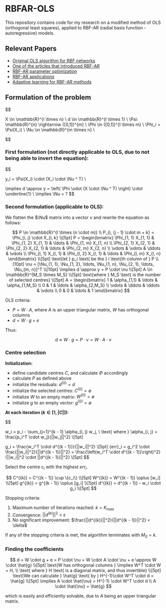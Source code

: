 
# RBFAR-OLS

This repository contains code for my research on a modified method of OLS (orthogonal least squares), applied to RBF-AR (radial basis function - autoregressive) models.

## Relevant Papers

- [Original OLS algorithm for RBF networks](https://core.ac.uk/download/pdf/1497907.pdf)
- [One of the articles that introduced RBF-AR](https://www.tandfonline.com/doi/abs/10.1080/002077299292038)
- [RBF-AR parameter optimization](https://link.springer.com/article/10.1007/s11071-021-06580-3)
- [RBF-AR applications](https://www.tandfonline.com/doi/abs/10.1080/00207721.2014.955552)
- [Adaptive learning for RBF-AR methods](https://ieeexplore.ieee.org/abstract/document/8743462)

## Formulation of the problem

$$

X \in \mathbb{R}^{l \times n} \\
d \in \mathbb{R}^{l \times 1} \\
\Psi: \mathbb{R}^{n} \rightarrow {[0,1]}^{m} \\
\Phi \in {[0,1]}^{l \times m} \\
\Phi_i = \Psi(X_i) \\
\Nu \in \mathbb{R}^{m \times n} \\

$$

### First formulation (not directly applicable to OLS, due to not being able to invert the equation):

$$

y_i = \Psi(X_i) \cdot (X_i \cdot \Nu ^ T) \\

\implies d \approx y = \left( \Phi \odot (X \cdot \Nu ^ T) \right) \cdot \underline{1} \\
\implies \Nu = ?
$$

### Second formulation (applicable to OLS):

We flatten the $\Nu$ matrix into a vector $\nu$ and rewrite the equation as follows:

$$
P \in \mathbb{R}^{l \times (n \cdot m)} \\
P_{i, (j - 1) \cdot m + k} = \Phi_{i, j} \cdot X_{i, k} \\[5pt]
P = \begin{bmatrix}
\Phi_{1, 1} X_{1, 1} & \Phi_{1, 2} X_{1, 1} & \ldots & \Phi_{1, m} X_{1, n} \\
\Phi_{2, 1} X_{2, 1} & \Phi_{2, 2} X_{2, 1} & \ldots & \Phi_{2, m} X_{2, n} \\
\vdots & \vdots & \ddots & \vdots \\
\Phi_{l, 1} X_{l, 1} & \Phi_{l, 2} X_{l, 1} & \ldots & \Phi_{l, m} X_{l, n}
\end{bmatrix} \\[5pt]
\text{let } p_i \text{ be the } i \text{th column of } P \\[10pt]
\nu = [\Nu_{1, 1}, \Nu_{1, 2}, \ldots, \Nu_{1, n}, \Nu_{2, 1}, \ldots, \Nu_{m, n}]^T \\[10pt]
\implies d \approx y = P \cdot \nu \\[5pt]
A \in \mathbb{R}^{M_S \times M_S} \\[5pt]
\text{where } M_S \text{ is the number of selected centres} \\[5pt]
A = \begin{bmatrix}
1 & \alpha_{1,1} & \ldots & \alpha_{1,M_S} \\
0 & 1 & \ldots & \alpha_{2,M_S} \\
\vdots & \ddots & \ddots & \vdots \\
0 & 0 & \ldots & 1
\end{bmatrix}
$$

OLS criteria:
- $P = W \cdot A$, where $A$ is an upper triangular matrix, $W$ has orthogonal columns
- $d = W \cdot g + e$

Thus:

$$
d \approx W \cdot g = P \cdot \nu = W \cdot A \cdot \nu
$$

### Centre selection

**Initialization:**

- define candidate centres $C$, and calculate $\Phi$ accordingly
- calculate $P$ as defined above
- initialize the residuals: $d^{(0)} = d$
- initialize the selected centres: $C^{(0)} = \emptyset$
- initialize $W$ to an empty matrix: $W^{(0)} = \emptyset$
- initialize $g$ to an empty vector: $g^{(0)} = \emptyset$

**At each iteration ($k \in [1, |C|]$):**

$$

w_i = p_i - \sum_{j=1}^{k - 1} \alpha_{i, j} w_j, \\
\text{ where } \alpha_{i, j} = \frac{p_i^T \cdot w_j}{||w_j||^2} \\[5pt]

g_i = \frac{w_i^T \cdot d^{(k - 1)}}{||w_i||^2} \\[5pt]
{err}_i = g_i^2 \cdot \frac{||w_i||^2}{||d^{(k - 1)}||^2} = \frac{\left(w_i^T \cdot d^{(k - 1)}\right)^2}{||w_i||^2 \cdot ||d^{(k - 1)}||^2} \\[5pt]
$$

Select the centre $c_i$ with the highest ${err}_i$.

$$
C^{(k)} = C^{(k - 1)} \cup \{c_i\} \\[5pt]
W^{(k)} = W^{(k - 1)} \oplus [w_i] \\[5pt]
g^{(k)} = g^{(k - 1)} \oplus [g_i] \\[5pt]
d^{(k)} = d^{(k - 1)} - w_i \cdot g_i \\[5pt]
$$

Stopping criteria:

1. Maximum number of iterations reached: $k = K_{max}$
2. Convergence: $||d^{(k)}||^2 < \epsilon$
3. No significant improvement: $\frac{||d^{(k)}||^2}{||d^{(k - 1)}||^2} < \delta$

If any of the stopping criteria is met, the algorithm terminates with $M_S = k$.

### Finding the coefficients

$$
d = W \cdot g + e = P \cdot \nu = W \cdot A \cdot \nu + e \approx W \cdot \hat{g} \\[5pt]
\text{W has orthogonal columns } \implies W^T \cdot W = H, \\ \text{ where } H \text{ is a diagonal matrix, and thus invertible} \\[5pt]
\text{We can calculate } \hat{g} \text{ by } H^{-1}\cdot W^T \cdot d = \hat{g}  \\[5pt]
\implies A \cdot \hat{\nu} = H^{-1} \cdot W^T \cdot d \\
A \cdot \hat{\nu} = \hat{g}
$$

which is easily and efficiently solvable, due to $A$ being an upper triangular matrix.
